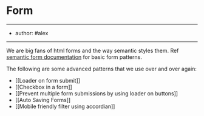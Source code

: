 # Form 
---
- author: #alex

---
We are big fans of html forms and the way semantic styles them. Ref [semantic form documentation](https://semantic-ui.com/collections/form.html) for basic form patterns. 

The following are some advanced patterns that we use over and over again:

- [[Loader on form submit]]
- [[Checkbox in a form]]
- [[Prevent multiple form submissions by using loader on buttons]]
- [[Auto Saving Forms]]
- [[Mobile friendly filter using accordian]]
